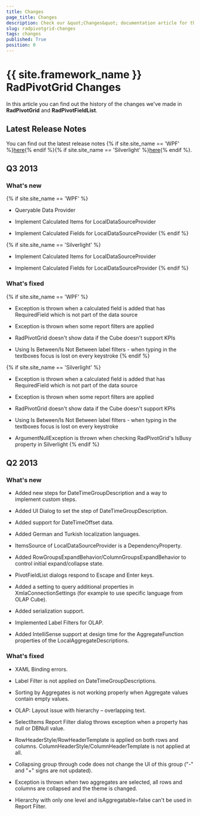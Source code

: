 ```yaml
---
title: Changes
page_title: Changes
description: Check our &quot;Changes&quot; documentation article for the RadPivotGrid {{ site.framework_name }} control.
slug: radpivotgrid-changes
tags: changes
published: True
position: 0
---
```


# {{ site.framework_name }} RadPivotGrid Changes

In this article you can find out the history of the changes we've made in __RadPivotGrid__ and __RadPivotFieldList__.            

## Latest Release Notes

You can find out the latest release notes {% if site.site_name == 'WPF' %}[here](http://www.telerik.com/products/wpf/whats-new/release-history.aspx){% endif %}{% if site.site_name == 'Silverlight' %}[here](http://www.telerik.com/products/silverlight/whats-new/release-history.aspx){% endif %}.                

## Q3 2013

### What's new

{% if site.site_name == 'WPF' %}
* Queryable Data Provider                                    

* Implement Calculated Items for LocalDataSourceProvider                                    

* Implement Calculated Fields for LocalDataSourceProvider
{% endif %}

{% if site.site_name == 'Silverlight' %}
* Implement Calculated Items for LocalDataSourceProvider

* Implement Calculated Fields for LocalDataSourceProvider
{% endif %}

### What's fixed

{% if site.site_name == 'WPF' %}
* Exception is thrown when a calculated field is added that has RequiredField which is not part of the data source                                    

* Exception is thrown when some report filters are applied                                    

* RadPivotGrid doesn't show data if the Cube doesn't support KPIs                                    

* Using Is Between/Is Not Between label filters - when typing in the textboxes focus is lost on every keystroke
{% endif %}

{% if site.site_name == 'Silverlight' %}
* Exception is thrown when a calculated field is added that has RequiredField which is not part of the data source                                    

* Exception is thrown when some report filters are applied                                    

* RadPivotGrid doesn't show data if the Cube doesn't support KPIs                                    

* Using Is Between/Is Not Between label filters - when typing in the textboxes focus is lost on every keystroke                                    

* ArgumentNullException is thrown when checking RadPivotGrid's IsBusy property in Silverlight
{% endif %}

## Q2 2013

### What's new

* Added new steps for DateTimeGroupDescription and a way to implement custom steps.

* Added UI Dialog to set the step of DateTimeGroupDescription.

* Added support for DateTimeOffset data.

* Added German and Turkish localization languages.

* ItemsSource of LocalDataSourceProvider is a DependencyProperty.

* Added RowGroupsExpandBehavior/ColumnGroupsExpandBehavior to control initial expand/collapse state.

* PivotFieldList dialogs respond to Escape and Enter keys.

* Added a setting to query additional properties in XmlaConnectionSettings (for example to use specific language from OLAP Cube).

* Added serialization support.

* Implemented Label Filters for OLAP.

* Added IntelliSense support at design time for the AggregateFunction properties of the LocalAggregateDescriptions.

### What's fixed

* XAML Binding errors.

* Label Filter is not applied on DateTimeGroupDescriptions.

* Sorting by Aggregates is not working properly when Aggregate values contain empty values.

* OLAP: Layout issue with hierarchy – overlapping text.

* SelectItems Report Filter dialog throws exception when a property has null or DBNull value.

* RowHeaderStyle/RowHeaderTemplate is applied on both rows and columns. ColumnHeaderStyle/ColumnHeaderTemplate is not applied at all.

* Collapsing group through code does not change the UI of this group ("-" and "+" signs are not updated).

* Exception is thrown when two aggregates are selected, all rows and columns are collapsed and the theme is changed.

* Hierarchy with only one level and isAggregatable=false can't be used in Report Filter.
